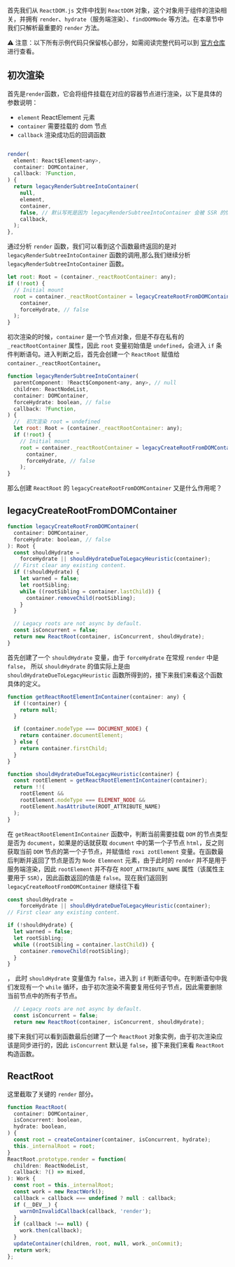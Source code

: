 <!--
 * @Author: jweboy
 * @Date: 2019-11-19 00:01:06
 * @LastEditors: jweboy
 * @LastEditTime: 2019-11-20 23:53:15
 -->

首先我们从 `ReactDOM.js` 文件中找到 `ReactDOM` 对象，这个对象用于组件的渲染相关，并拥有 `render`、`hydrate`（服务端渲染）、`findDOMNode` 等方法。在本章节中我们只解析最重要的 `render` 方法。

⚠ 注意：以下所有示例代码只保留核心部分，如需阅读完整代码可以到 [官方仓库](https://github.com/facebook/react/tree/16.8.5) 进行查看。

## 初次渲染

首先是`render`函数，它会将组件挂载在对应的容器节点进行渲染，以下是具体的参数说明：

- `element` ReactElement 元素
- `container` 需要挂载的 dom 节点
- `callback` 渲染成功后的回调函数

```js

render(
  element: React$Element<any>,
  container: DOMContainer,
  callback: ?Function,
) {
  return legacyRenderSubtreeIntoContainer(
    null,
    element,
    container,
    false, // 默认写死是因为 legacyRenderSubtreeIntoContainer 会被 SSR 的情况下调用，默认不复用原来的节点
    callback,
  );
},
```

通过分析 `render` 函数，我们可以看到这个函数最终返回的是对`legacyRenderSubtreeIntoContainer` 函数的调用,那么我们继续分析 `legacyRenderSubtreeIntoContainer` 函数。

```js
let root: Root = (container._reactRootContainer: any);
if (!root) {
  // Initial mount
  root = container._reactRootContainer = legacyCreateRootFromDOMContainer(
    container,
    forceHydrate, // false
  );
}
```

初次渲染的时候，`container` 是一个节点对象，但是不存在私有的 `_reactRootContainer` 属性，因此 `root` 变量初始值是 `undefined`，会进入 `if` 条件判断语句。进入判断之后，首先会创建一个 `ReactRoot` 赋值给 `container._reactRootContainer`。

```js
function legacyRenderSubtreeIntoContainer(
  parentComponent: ?React$Component<any, any>, // null
  children: ReactNodeList,
  container: DOMContainer,
  forceHydrate: boolean, // false
  callback: ?Function,
) {
  //  初次渲染 root = undefined
  let root: Root = (container._reactRootContainer: any);
  if (!root) {
    // Initial mount
    root = container._reactRootContainer = legacyCreateRootFromDOMContainer(
      container,
      forceHydrate, // false
    );
}
```

那么创建 `ReactRoot` 的 `legacyCreateRootFromDOMContainer` 又是什么作用呢？

## legacyCreateRootFromDOMContainer

```js
function legacyCreateRootFromDOMContainer(
  container: DOMContainer,
  forceHydrate: boolean, // false
): Root {
  const shouldHydrate =
    forceHydrate || shouldHydrateDueToLegacyHeuristic(container);
  // First clear any existing content.
  if (!shouldHydrate) {
    let warned = false;
    let rootSibling;
    while ((rootSibling = container.lastChild)) {
      container.removeChild(rootSibling);
    }
  }

  // Legacy roots are not async by default.
  const isConcurrent = false;
  return new ReactRoot(container, isConcurrent, shouldHydrate);
}
```

首先创建了一个 `shouldHydrate` 变量，由于 `forceHydrate` 在常规 `render` 中是 `false`， 所以 `shouldHydrate` 的值实际上是由 `shouldHydrateDueToLegacyHeuristic` 函数所得到的，接下来我们来看这个函数具体的定义。

```js
function getReactRootElementInContainer(container: any) {
  if (!container) {
    return null;
  }

  if (container.nodeType === DOCUMENT_NODE) {
    return container.documentElement;
  } else {
    return container.firstChild;
  }
}

function shouldHydrateDueToLegacyHeuristic(container) {
  const rootElement = getReactRootElementInContainer(container);
  return !!(
    rootElement &&
    rootElement.nodeType === ELEMENT_NODE &&
    rootElement.hasAttribute(ROOT_ATTRIBUTE_NAME)
  );
}
```

在 `getReactRootElementInContainer` 函数中，判断当前需要挂载 `DOM` 的节点类型是否为 `document`，如果是的话就获取 `document` 中的第一个子节点 `html`，反之则获取当前 `DOM` 节点的第一个子节点，并赋值给 `roxi zotElement` 变量。在函数最后判断并返回了节点是否为 `Node Elemnent` 元素，由于此时的 `render` 并不是用于服务端渲染，因此 `rootElement` 并不存在 `ROOT_ATTRIBUTE_NAME` 属性（该属性主要用于 `SSR`），因此函数返回的值是 `false`。现在我们返回到 `legacyCreateRootFromDOMContainer` 继续往下看

```js
const shouldHydrate =
    forceHydrate || shouldHydrateDueToLegacyHeuristic(container);
// First clear any existing content.

if (!shouldHydrate) {
  let warned = false;
  let rootSibling;
  while ((rootSibling = container.lastChild)) {
    container.removeChild(rootSibling);
  }
}
```

， 此时 `shouldHydrate` 变量值为 `false`，进入到 `if` 判断语句中。在判断语句中我们发现有一个 `while` 循环，由于初次渲染不需要复用任何子节点，因此需要删除当前节点中的所有子节点。

```js
  // Legacy roots are not async by default.
  const isConcurrent = false;
  return new ReactRoot(container, isConcurrent, shouldHydrate);
```

接下来我们可以看到函数最后创建了一个 `ReactRoot` 对象实例，由于初次渲染应该是同步进行的，因此 `isConcurrent` 默认是 `false`，接下来我们来看 `ReactRoot` 构造函数。

## ReactRoot

这里截取了关键的 `render` 部分。

```js
function ReactRoot(
  container: DOMContainer,
  isConcurrent: boolean,
  hydrate: boolean,
) {
  const root = createContainer(container, isConcurrent, hydrate);
  this._internalRoot = root;
}
ReactRoot.prototype.render = function(
  children: ReactNodeList,
  callback: ?() => mixed,
): Work {
  const root = this._internalRoot;
  const work = new ReactWork();
  callback = callback === undefined ? null : callback;
  if (__DEV__) {
    warnOnInvalidCallback(callback, 'render');
  }
  if (callback !== null) {
    work.then(callback);
  }
  updateContainer(children, root, null, work._onCommit);
  return work;
};
```